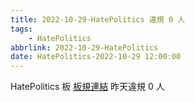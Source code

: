 ```yaml
---
title: 2022-10-29-HatePolitics 違規 0 人
tags:
    - HatePolitics
abbrlink: 2022-10-29-HatePolitics
date: HatePolitics-2022-10-29 12:00:00
---
```

HatePolitics 板 [板規連結](https://www.ptt.cc/bbs/HatePolitics/M.1617115262.A.D60.html)
昨天違規 0 人
